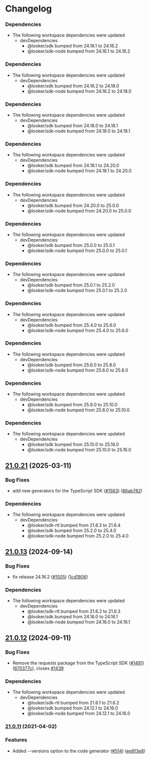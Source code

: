 # Changelog

### Dependencies

* The following workspace dependencies were updated
  * devDependencies
    * @looker/sdk bumped from 24.16.1 to 24.16.2
    * @looker/sdk-node bumped from 24.16.1 to 24.16.2

### Dependencies

* The following workspace dependencies were updated
  * devDependencies
    * @looker/sdk bumped from 24.16.2 to 24.18.0
    * @looker/sdk-node bumped from 24.16.2 to 24.18.0

### Dependencies

* The following workspace dependencies were updated
  * devDependencies
    * @looker/sdk bumped from 24.18.0 to 24.18.1
    * @looker/sdk-node bumped from 24.18.0 to 24.18.1

### Dependencies

* The following workspace dependencies were updated
  * devDependencies
    * @looker/sdk bumped from 24.18.1 to 24.20.0
    * @looker/sdk-node bumped from 24.18.1 to 24.20.0

### Dependencies

* The following workspace dependencies were updated
  * devDependencies
    * @looker/sdk bumped from 24.20.0 to 25.0.0
    * @looker/sdk-node bumped from 24.20.0 to 25.0.0

### Dependencies

* The following workspace dependencies were updated
  * devDependencies
    * @looker/sdk bumped from 25.0.0 to 25.0.1
    * @looker/sdk-node bumped from 25.0.0 to 25.0.1

### Dependencies

* The following workspace dependencies were updated
  * devDependencies
    * @looker/sdk bumped from 25.0.1 to 25.2.0
    * @looker/sdk-node bumped from 25.0.1 to 25.2.0

### Dependencies

* The following workspace dependencies were updated
  * devDependencies
    * @looker/sdk bumped from 25.4.0 to 25.6.0
    * @looker/sdk-node bumped from 25.4.0 to 25.6.0

### Dependencies

* The following workspace dependencies were updated
  * devDependencies
    * @looker/sdk bumped from 25.6.0 to 25.8.0
    * @looker/sdk-node bumped from 25.6.0 to 25.8.0

### Dependencies

* The following workspace dependencies were updated
  * devDependencies
    * @looker/sdk bumped from 25.8.0 to 25.10.0
    * @looker/sdk-node bumped from 25.8.0 to 25.10.0

### Dependencies

* The following workspace dependencies were updated
  * devDependencies
    * @looker/sdk bumped from 25.10.0 to 25.16.0
    * @looker/sdk-node bumped from 25.10.0 to 25.16.0

## [21.0.21](https://github.com/looker-open-source/sdk-codegen/compare/sdk-codegen-utils-v21.0.20...sdk-codegen-utils-v21.0.21) (2025-03-11)


### Bug Fixes

* add new generators  for the TypeScript SDK ([#1563](https://github.com/looker-open-source/sdk-codegen/issues/1563)) ([86ab782](https://github.com/looker-open-source/sdk-codegen/commit/86ab7820c4ca095be20e219c5bd19ef3bfc3f030))


### Dependencies

* The following workspace dependencies were updated
  * devDependencies
    * @looker/sdk-rtl bumped from 21.6.3 to 21.6.4
    * @looker/sdk bumped from 25.2.0 to 25.4.0
    * @looker/sdk-node bumped from 25.2.0 to 25.4.0

## [21.0.13](https://github.com/looker-open-source/sdk-codegen/compare/sdk-codegen-utils-v21.0.12...sdk-codegen-utils-v21.0.13) (2024-09-14)


### Bug Fixes

* fix release 24.16.2 ([#1505](https://github.com/looker-open-source/sdk-codegen/issues/1505)) ([1cd1806](https://github.com/looker-open-source/sdk-codegen/commit/1cd180615901d2daf1fb112b41f2a72d2caacf61))


### Dependencies

* The following workspace dependencies were updated
  * devDependencies
    * @looker/sdk-rtl bumped from 21.6.2 to 21.6.3
    * @looker/sdk bumped from 24.16.0 to 24.16.1
    * @looker/sdk-node bumped from 24.16.0 to 24.16.1

## [21.0.12](https://github.com/looker-open-source/sdk-codegen/compare/sdk-codegen-utils-v21.0.11...sdk-codegen-utils-v21.0.12) (2024-09-11)


### Bug Fixes

* Remove the requests package from the TypeScript SDK ([#1491](https://github.com/looker-open-source/sdk-codegen/issues/1491)) ([670377c](https://github.com/looker-open-source/sdk-codegen/commit/670377c46a546bbd8dcc6679b8aeb041da1b4670)), closes [#1439](https://github.com/looker-open-source/sdk-codegen/issues/1439)


### Dependencies

* The following workspace dependencies were updated
  * devDependencies
    * @looker/sdk-rtl bumped from 21.6.1 to 21.6.2
    * @looker/sdk bumped from 24.12.1 to 24.16.0
    * @looker/sdk-node bumped from 24.12.1 to 24.16.0

### [21.0.11](https://www.github.com/looker-open-source/sdk-codegen/compare/sdk-codegen-utils-v21.0.10...sdk-codegen-utils-v21.0.11) (2021-04-02)

### Features

- Added --versions option to the code generator ([#514](https://www.github.com/looker-open-source/sdk-codegen/issues/514)) ([ee6f3e8](https://www.github.com/looker-open-source/sdk-codegen/commit/ee6f3e8f55e300df1a75c9be89b47f067bc08dee))
